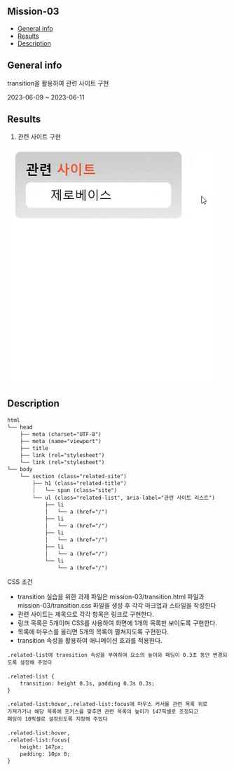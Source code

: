 ## Mission-03

- [General info](#general-info)
- [Results](#results)
- [Description](#description)

## General info

transition을 활용하여 관련 사이트 구현

2023-06-09 ~ 2023-06-11

## Results

1. 관련 사이트 구현

![Related-Site](./Related-Site.gif)


## Description

```
html
└── head
    ├── meta (charset="UTF-8")
    ├── meta (name="viewport")
    ├── title
    ├── link (rel="stylesheet")
    └── link (rel="stylesheet")
└── body
    └── section (class="related-site")
        ├── h1 (class="related-title")
        │   └── span (class="site")
        └── ul (class="related-list", aria-label="관련 사이트 리스트")
            ├── li
            │   └── a (href="/")
            ├── li
            │   └── a (href="/")
            ├── li
            │   └── a (href="/")
            ├── li
            │   └── a (href="/")
            └── li
                └── a (href="/")
```

CSS 조건

- transition 실습을 위한 과제 파일은 mission-03/transition.html 파일과 mission-03/transition.css 파일을 생성 후 각각 마크업과 스타일을 작성한다
- 관련 사이트는 제목으로 각각 항목은 링크로 구현한다.
- 링크 목록은 5개이며 CSS를 사용하여 화면에 1개의 목록만 보이도록 구현한다.
- 목록에 마우스를 올리면 5개의 목록이 펼쳐지도록 구현한다.
- transition 속성을 활용하여 애니메이션 효과를 적용한다.

```
.related-list에 transition 속성을 부여하여 요소의 높이와 패딩이 0.3초 동안 변경되도록 설정해 주었다

.related-list {
    transition: height 0.3s, padding 0.3s 0.3s;
}
```

```
.related-list:hovor,.related-list:focus에 마우스 커서를 관련 목록 위로 
가져가거나 해당 목록에 포커스를 맞추면 관련 목록의 높이가 147픽셀로 조정되고 
패딩이 10픽셀로 설정되도록 지정해 주었다

.related-list:hover,
.related-list:focus{
    height: 147px;
    padding: 10px 0;
}
```
